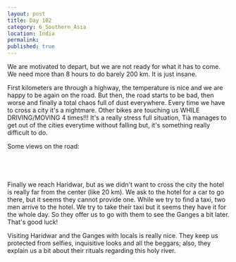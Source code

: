 ```yaml
---
layout: post
title: Day 102
category: 6_Southern_Asia
location: India
permalink: 
published: true
---
```


We are motivated to depart, but we are not ready for what it has to come. We need more than 8 hours to do barely 200 km. It is just insane.

First kilometers are through a highway, the temperature is nice and we are happy to be again on the road. But then, the road starts to be bad, then worse and finally a total chaos full of dust everywhere. Every time we have to cross a city it's a nightmare. Other bikes are touching us WHILE DRIVING/MOVING 4 times!!! It's a really stress full situation, Tià manages to get out of the cities everytime without falling but, it's something really difficult to do.

Some views on the road:

<p><a
href="https://lh3.googleusercontent.com/sibO4w-4-z7pnS79CqbUjKrTVaohVdMVDyzd-xoDGDUQCcs2rz68GOkqIYJ91IqyPemzvFJ0qkZXpTdHqGQG8X2-b3MfMkS4qGsoFy4luy51u4s5rPrkVZPQOFAnaApRYub3AA2PqwaKkmUl2QZTthEURykXpxlj02V2sjbYKgg1rYvbKEOSP6wyd6MUmDhGaq2cPHmP2lYuAdqvwub_GRTIoGSdwwse7uu_WbND-1tpbPoUgO7D5qOH_Znd6YUZd8N9WXRiINfol6aoS-AvQl8GmKV0r0Ag9q7t7HPGSoYVRgtMtl7Jj0wUDxV6_s6-Yf4IMNru8Q_q2qHM0gdrMQbfLgfu2idE2eBTc9vZqf5n487iczzkSYrBSfh01XM6i6MdxstPB2C3UWDe5ey3Xeim46jDwJQIyeJ4hDwL0ZfePeEcHe9CdgAA2sPAPTN7hKjaP979ZIJNZu9Dcl9-mj85bdYjCxGUmTlYZgw1Y14MRwIGvHrn85mXkfEfWsXeKtJi7zEtU6wunrz9bJptHVcHo1r9lZI0bPKwRbJVxKEGmVAxB1N5cValE6twCkimXMupLkVDXE6yR7jwXx8VXQxR5isi0uohLr7SBHsGhcUkNlEZ8B5npdHH7Xr-ImsahVaLXJ29pb65jvOuJrUAo6rG5mMngu1luS0jpBNaChNyf0dlDoOHjnwFyg=w836-h627-no"><img 
src="https://lh3.googleusercontent.com/sibO4w-4-z7pnS79CqbUjKrTVaohVdMVDyzd-xoDGDUQCcs2rz68GOkqIYJ91IqyPemzvFJ0qkZXpTdHqGQG8X2-b3MfMkS4qGsoFy4luy51u4s5rPrkVZPQOFAnaApRYub3AA2PqwaKkmUl2QZTthEURykXpxlj02V2sjbYKgg1rYvbKEOSP6wyd6MUmDhGaq2cPHmP2lYuAdqvwub_GRTIoGSdwwse7uu_WbND-1tpbPoUgO7D5qOH_Znd6YUZd8N9WXRiINfol6aoS-AvQl8GmKV0r0Ag9q7t7HPGSoYVRgtMtl7Jj0wUDxV6_s6-Yf4IMNru8Q_q2qHM0gdrMQbfLgfu2idE2eBTc9vZqf5n487iczzkSYrBSfh01XM6i6MdxstPB2C3UWDe5ey3Xeim46jDwJQIyeJ4hDwL0ZfePeEcHe9CdgAA2sPAPTN7hKjaP979ZIJNZu9Dcl9-mj85bdYjCxGUmTlYZgw1Y14MRwIGvHrn85mXkfEfWsXeKtJi7zEtU6wunrz9bJptHVcHo1r9lZI0bPKwRbJVxKEGmVAxB1N5cValE6twCkimXMupLkVDXE6yR7jwXx8VXQxR5isi0uohLr7SBHsGhcUkNlEZ8B5npdHH7Xr-ImsahVaLXJ29pb65jvOuJrUAo6rG5mMngu1luS0jpBNaChNyf0dlDoOHjnwFyg=w836-h627-no" alt=""></a></p>

<p><a
href="https://lh3.googleusercontent.com/AVb1kPjp9p_mN76bfs6ujLjL4on1Rrh2OVxcwGVDsQs0NW2BAk_8ofJv_G3I4a4w6R_jGeNoXCSLNsFvE1H0_j8oka4oQ-EYrfN1usdV3sTfNyh1SqjX_49sij_FSYb4mArkfMwhY5koYm9PJlPaHTs3iboecpSsutvcDoM2dg9OtVSgLnVoQCh6p9NPFN35WBlOinj_AAZwfGeOq73STvGrefklrSl4J1jSeTPpH7zxwZgVhDJ2VUlMqG_lkFHWXeAZaJqmmVT14Xsss-fre-fnKCFaHmHFIEceoMsoQFXzUGlWxmuCXw9TOShdGYUJ33E-_4qmitg0dUeADYrY_LXs44k2f3jJX5zwcy6ZNGQeTEfTMd20MSroZqoksUh6IHYpy5odbDJh9ZP2weHet-XUHVWytSvNAU1BMi-AdKaKg0KZNq5ghiIHhH672eQa0Vt5yUlG9bth5D7ANqgoa_ikS5xa0PS-aM2DawX8ywZizPrh4dpeheqsJux3b9_T5bhsDGI3CX10KDgp7h5DK2At3wUzuyulS7HOlstE5OQOTMMSTA1KJN_4Q6DFV8qoOJ7j58W7ugehrmOo4i9hSlEMZy-9zxQd4U8-w3xK8nL4slNRvkbO_RBDgcw0wIy-xZjcGi2Yba5jHD5siYTAzflss86KbqykDOFpn47-2L_JPsU-upc1bi0SOQ=w836-h627-no"><img 
src="https://lh3.googleusercontent.com/AVb1kPjp9p_mN76bfs6ujLjL4on1Rrh2OVxcwGVDsQs0NW2BAk_8ofJv_G3I4a4w6R_jGeNoXCSLNsFvE1H0_j8oka4oQ-EYrfN1usdV3sTfNyh1SqjX_49sij_FSYb4mArkfMwhY5koYm9PJlPaHTs3iboecpSsutvcDoM2dg9OtVSgLnVoQCh6p9NPFN35WBlOinj_AAZwfGeOq73STvGrefklrSl4J1jSeTPpH7zxwZgVhDJ2VUlMqG_lkFHWXeAZaJqmmVT14Xsss-fre-fnKCFaHmHFIEceoMsoQFXzUGlWxmuCXw9TOShdGYUJ33E-_4qmitg0dUeADYrY_LXs44k2f3jJX5zwcy6ZNGQeTEfTMd20MSroZqoksUh6IHYpy5odbDJh9ZP2weHet-XUHVWytSvNAU1BMi-AdKaKg0KZNq5ghiIHhH672eQa0Vt5yUlG9bth5D7ANqgoa_ikS5xa0PS-aM2DawX8ywZizPrh4dpeheqsJux3b9_T5bhsDGI3CX10KDgp7h5DK2At3wUzuyulS7HOlstE5OQOTMMSTA1KJN_4Q6DFV8qoOJ7j58W7ugehrmOo4i9hSlEMZy-9zxQd4U8-w3xK8nL4slNRvkbO_RBDgcw0wIy-xZjcGi2Yba5jHD5siYTAzflss86KbqykDOFpn47-2L_JPsU-upc1bi0SOQ=w836-h627-no" alt=""></a></p>

<p><a
href="https://lh3.googleusercontent.com/7iqUy3HHL6GMHSmH6Mlj5gdMs4ceqd3hXPs4MYgPHtOMaUzZ2CmVeOP1fLC3XL6UuQGVWf2GtbRsOu-VG1D4Aj6lN41ZFjJM8u1Ng7ypVjqM6OmX09IocjGBWAuCqvT2ME8MuhqNZI35K9ojAZdFoMjlZlZtutfAwA3ILxtPUk_r1l98szoTqE_CoJAaIkXzAROPaAAwARJjhh8JTyQCmA8K7fXAyKsK65BkHzDyptBrVd1IMvQt4Gx6cR81u2Kt0MoguqPRUkiUKUBEGnqeac6hMebDFDnqLw3PybiWN4VeD4wJ_7hyiIWCbnSZ-ZU3gjXuiZFSsnE7kMe9mtww3U2U4WIn1Pf8sb1Bhtp6bm1ypYQrgMj2yNOElhGUXjykxj5JXJFQgQYrCkfRKVKs727atAMZDAFQ_MfjswqqWnY4pgqB4KGaPydeM4Oyq2ZabdyfAtVGczhOAPnV_-8JFOu-MLEyqLrBk02KPTqdL7fR9XaTe9VIqp4WgT-jySNCGD9bQz0cla_UgnNQNhfK3RFgTep6Wtv_UCBsRTAjuFExZX-QuAiuI5mkYUU-bdQpuyCFjBQR_Ri5nOxDHucJKY_s7dHHmEuJj_bp66mWZJKenwplbraIZH-idUerPy14iSMzfSGJXdCBNJ8ibpvSsqNHzdj1DfFfI1VG6LwLdm6bQWLsCkrxNBzDIQ=w836-h627-no"><img 
src="https://lh3.googleusercontent.com/7iqUy3HHL6GMHSmH6Mlj5gdMs4ceqd3hXPs4MYgPHtOMaUzZ2CmVeOP1fLC3XL6UuQGVWf2GtbRsOu-VG1D4Aj6lN41ZFjJM8u1Ng7ypVjqM6OmX09IocjGBWAuCqvT2ME8MuhqNZI35K9ojAZdFoMjlZlZtutfAwA3ILxtPUk_r1l98szoTqE_CoJAaIkXzAROPaAAwARJjhh8JTyQCmA8K7fXAyKsK65BkHzDyptBrVd1IMvQt4Gx6cR81u2Kt0MoguqPRUkiUKUBEGnqeac6hMebDFDnqLw3PybiWN4VeD4wJ_7hyiIWCbnSZ-ZU3gjXuiZFSsnE7kMe9mtww3U2U4WIn1Pf8sb1Bhtp6bm1ypYQrgMj2yNOElhGUXjykxj5JXJFQgQYrCkfRKVKs727atAMZDAFQ_MfjswqqWnY4pgqB4KGaPydeM4Oyq2ZabdyfAtVGczhOAPnV_-8JFOu-MLEyqLrBk02KPTqdL7fR9XaTe9VIqp4WgT-jySNCGD9bQz0cla_UgnNQNhfK3RFgTep6Wtv_UCBsRTAjuFExZX-QuAiuI5mkYUU-bdQpuyCFjBQR_Ri5nOxDHucJKY_s7dHHmEuJj_bp66mWZJKenwplbraIZH-idUerPy14iSMzfSGJXdCBNJ8ibpvSsqNHzdj1DfFfI1VG6LwLdm6bQWLsCkrxNBzDIQ=w836-h627-no" alt=""></a></p>

<p><a
href="https://lh3.googleusercontent.com/U6LzFUcv9kNhCTk_LtNPQVNZpUmrPunan1QQaJfxJls6lH8k1nojTlJeZYTn_fZI0IWcjQz_UclMpDl5NKhz6j61EZdNoK7Kxqp1csFcnFUL1lPyS2qDMMMegwhBSuTY0srkiUdqdIS9W4CrY8qQbk-bohl0TigWdMeVWhKfWPD3HeGlr-xWddaXI8sT3bcnpPzzlnSnGP1F6EE2zbfGMs-I1EpLXGR73TkDmqZocbuGlwWTFPMzMexHHj_zYiaV8FkgxeTwmSosqLNsrwDAMpMQjkwK6dWpnrIFnW4UK1N89wo0ri_-Vtvfy3pDsIDSHDUTQLsHR4PskH9wD1GjSQhdDEShM3pogkcvSWRMxmzNUbDJcVZWDGUhNuVwAJTkWmxalr4UA508xCj1L86psX3ohpu_p84PNF1yI0fwmQcMlY7pBEnRVvMvnzTwcUbTXDqndMc0bg6hbnZlBK9QWGW2sPv7iEdPuY3pZyb3mi7yOiAqerbvqTnxkuue3KrgRS_oNp3dzqC2yDtzHHiWafyQ6IAE5CgyVKYfFXAdPjfHoTpswtWoDWYd1jI0wNlCy9IirwegTu9sD-lQYezsIAvOE7L-oQt4GlRKp1RcgeWdSjgfNpicoQtCzjvjlt4p9YPZGURtnGt8Z53KKDra40mRZRAq8-EnXTunGBxdP1rwJXUNYsZd5SJrqg=w836-h627-no"><img 
src="https://lh3.googleusercontent.com/U6LzFUcv9kNhCTk_LtNPQVNZpUmrPunan1QQaJfxJls6lH8k1nojTlJeZYTn_fZI0IWcjQz_UclMpDl5NKhz6j61EZdNoK7Kxqp1csFcnFUL1lPyS2qDMMMegwhBSuTY0srkiUdqdIS9W4CrY8qQbk-bohl0TigWdMeVWhKfWPD3HeGlr-xWddaXI8sT3bcnpPzzlnSnGP1F6EE2zbfGMs-I1EpLXGR73TkDmqZocbuGlwWTFPMzMexHHj_zYiaV8FkgxeTwmSosqLNsrwDAMpMQjkwK6dWpnrIFnW4UK1N89wo0ri_-Vtvfy3pDsIDSHDUTQLsHR4PskH9wD1GjSQhdDEShM3pogkcvSWRMxmzNUbDJcVZWDGUhNuVwAJTkWmxalr4UA508xCj1L86psX3ohpu_p84PNF1yI0fwmQcMlY7pBEnRVvMvnzTwcUbTXDqndMc0bg6hbnZlBK9QWGW2sPv7iEdPuY3pZyb3mi7yOiAqerbvqTnxkuue3KrgRS_oNp3dzqC2yDtzHHiWafyQ6IAE5CgyVKYfFXAdPjfHoTpswtWoDWYd1jI0wNlCy9IirwegTu9sD-lQYezsIAvOE7L-oQt4GlRKp1RcgeWdSjgfNpicoQtCzjvjlt4p9YPZGURtnGt8Z53KKDra40mRZRAq8-EnXTunGBxdP1rwJXUNYsZd5SJrqg=w836-h627-no" alt=""></a></p>
Finally we reach Haridwar, but as we didn't want to cross the city the hotel is really far from the center (like 20 km). We ask to the hotel for a car to go there, but it seems they cannot provide one. While we try to find a taxi, two men arrive to the hotel. We try to take their taxi but it seems they have it for the whole day. So they offer us to go with them to see the Ganges a bit later. That's good luck!

Visiting Haridwar and the Ganges with locals is really nice. They keep us protected from selfies, inquisitive looks and all the beggars; also, they explain us a bit about their rituals regarding this holy river.

<p><a
href="https://lh3.googleusercontent.com/Kz-3myTgTbpbmaKPFmt9dCjAEatNVRdZ8dHBkqVdxN3IsLLBp4taZkPVFqwoxlAPs3w95oJWM0vGHOHQekXY8EMP3ksE3QhSwG7WAIvYlt6VyptM9GtxLLXoYBQjNvx_6MVZE4OBkz19gLMrqU0fb7XKLL5ZREnUkXRdtT5WqxOjoDFe7nz-zU7lvreai448-p8UsLTs5urP6uNazr8cy-BaHtAtsR28kYwrZ-vuCbN8rT6hhiuCOnaUz-Qik9TtiDzrE58uqZZFk2ZjJCUR027wzendOSbDEWh9aO5x133jx3TSz82q9OoaKxnXzYZxJwE87yjINfWW2WUKiSMDNwL85hijrnoTesADMVDqVA_9hARtduHK2wHUJ2JwR5Uueg5waJCTrghsD_B_RPrxc4grr3ihQR6BeFoS6IQcrHq4Aa7-I96SHBE-tPiyUh2cghUOoM6kE7fOj2D0inCiGotwdHvGL5kplYCFfF3TsxMIN44w4xiALV0dSJgqV7biSxctLv7E87v10KXYi_L0k95sE3EZ2beY3jlW81_MxjKqOn-CvI6jYvn7zXF9gOa7Kq-_cyEMH0lZz3PpbrMq68yiwQHkhE7ME-c6oVQOJGd5MgLncDwX9D7OfFwU9gsXMqtw3XWiLexZqZJvSZCvjn3Wp_E6iMh0mgMI0KyIt6gq-4z9FMeb4_MtYA=w836-h627-no"><img 
src="https://lh3.googleusercontent.com/Kz-3myTgTbpbmaKPFmt9dCjAEatNVRdZ8dHBkqVdxN3IsLLBp4taZkPVFqwoxlAPs3w95oJWM0vGHOHQekXY8EMP3ksE3QhSwG7WAIvYlt6VyptM9GtxLLXoYBQjNvx_6MVZE4OBkz19gLMrqU0fb7XKLL5ZREnUkXRdtT5WqxOjoDFe7nz-zU7lvreai448-p8UsLTs5urP6uNazr8cy-BaHtAtsR28kYwrZ-vuCbN8rT6hhiuCOnaUz-Qik9TtiDzrE58uqZZFk2ZjJCUR027wzendOSbDEWh9aO5x133jx3TSz82q9OoaKxnXzYZxJwE87yjINfWW2WUKiSMDNwL85hijrnoTesADMVDqVA_9hARtduHK2wHUJ2JwR5Uueg5waJCTrghsD_B_RPrxc4grr3ihQR6BeFoS6IQcrHq4Aa7-I96SHBE-tPiyUh2cghUOoM6kE7fOj2D0inCiGotwdHvGL5kplYCFfF3TsxMIN44w4xiALV0dSJgqV7biSxctLv7E87v10KXYi_L0k95sE3EZ2beY3jlW81_MxjKqOn-CvI6jYvn7zXF9gOa7Kq-_cyEMH0lZz3PpbrMq68yiwQHkhE7ME-c6oVQOJGd5MgLncDwX9D7OfFwU9gsXMqtw3XWiLexZqZJvSZCvjn3Wp_E6iMh0mgMI0KyIt6gq-4z9FMeb4_MtYA=w836-h627-no" alt=""></a></p>

<p><a
href="https://lh3.googleusercontent.com/M69xED1zLrUW9ienhHUOLG7AB8ckYFK5aseVSH4_bERlZpAN1d0zMCLrtpdQ-9yJoajebOUtHSQhKFdMnFNuSbstCoOfnV48zeOFqEHUiCq2H6aCwUzxp58_ephRSpC8I3YOEdeBIxzkya44v8oCgMxWH4DrnoVV1ZjEjzg92Ygwwr8OcVbKN2_AhOP67gBu5L-70iPtgFrb_gwZpVW8NP2Lzzt9R-MaBelWZJg-7ai0sC3pKE7qj7DvzCbF1bT_vJZyYIVXrWbbfEsjKGmpYh8XQnI87j77AsRzx54QljB7_tKtvL7KceXWzrPRnRtZxbxPTiEqKbnMlgMqtRLBAY02hiaNBS12ycULi30kWj3uRyhpNqPEfU5txwfxZ0VplVqxR40DQ2lOZLQ0SaFj3ejZethy3Drb_jWjNRWod3TaPkkkM7tHBoCaW4TxuXPbzI2BKOTzKoUkTTiiJWgTb4LX-_0xBrdRp4846auIl56BnGZiwMffChB9-ae3sR07OxScNW4Z8TsAfPrqNtxGiUxO5w2q0TN7lr7FXNWFn2VroRIsgeMdpGvWrRn2HVgKkzdRXjsLYg2G5rzWaDEUHyzJpTfA2qtJdcie1ptymCbGfl8nOmd7jJpiHk610gxZrRMzZAcflFBIqQbhtKiw8JUOcDQe9UH5CniHepKv6J9AfzMonSckyA4zeA=w836-h627-no"><img 
src="https://lh3.googleusercontent.com/M69xED1zLrUW9ienhHUOLG7AB8ckYFK5aseVSH4_bERlZpAN1d0zMCLrtpdQ-9yJoajebOUtHSQhKFdMnFNuSbstCoOfnV48zeOFqEHUiCq2H6aCwUzxp58_ephRSpC8I3YOEdeBIxzkya44v8oCgMxWH4DrnoVV1ZjEjzg92Ygwwr8OcVbKN2_AhOP67gBu5L-70iPtgFrb_gwZpVW8NP2Lzzt9R-MaBelWZJg-7ai0sC3pKE7qj7DvzCbF1bT_vJZyYIVXrWbbfEsjKGmpYh8XQnI87j77AsRzx54QljB7_tKtvL7KceXWzrPRnRtZxbxPTiEqKbnMlgMqtRLBAY02hiaNBS12ycULi30kWj3uRyhpNqPEfU5txwfxZ0VplVqxR40DQ2lOZLQ0SaFj3ejZethy3Drb_jWjNRWod3TaPkkkM7tHBoCaW4TxuXPbzI2BKOTzKoUkTTiiJWgTb4LX-_0xBrdRp4846auIl56BnGZiwMffChB9-ae3sR07OxScNW4Z8TsAfPrqNtxGiUxO5w2q0TN7lr7FXNWFn2VroRIsgeMdpGvWrRn2HVgKkzdRXjsLYg2G5rzWaDEUHyzJpTfA2qtJdcie1ptymCbGfl8nOmd7jJpiHk610gxZrRMzZAcflFBIqQbhtKiw8JUOcDQe9UH5CniHepKv6J9AfzMonSckyA4zeA=w836-h627-no" alt=""></a></p>

